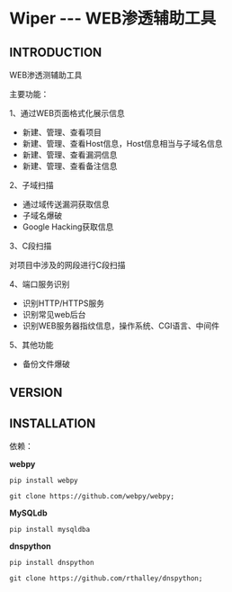 # Wiper  ---  WEB渗透辅助工具

## INTRODUCTION

WEB渗透测辅助工具

主要功能：

1、通过WEB页面格式化展示信息

* 新建、管理、查看项目
* 新建、管理、查看Host信息，Host信息相当与子域名信息
* 新建、管理、查看漏洞信息
* 新建、管理、查看备注信息

2、子域扫描

* 通过域传送漏洞获取信息
* 子域名爆破
* Google Hacking获取信息

3、C段扫描

对项目中涉及的网段进行C段扫描

4、端口服务识别

* 识别HTTP/HTTPS服务
* 识别常见web后台
* 识别WEB服务器指纹信息，操作系统、CGI语言、中间件

5、其他功能

* 备份文件爆破

## VERSION

## INSTALLATION

依赖：

**webpy**

	pip install webpy

	git clone https://github.com/webpy/webpy;

**MySQLdb**

	pip install mysqldba

**dnspython**

	pip install dnspython

	git clone https://github.com/rthalley/dnspython;